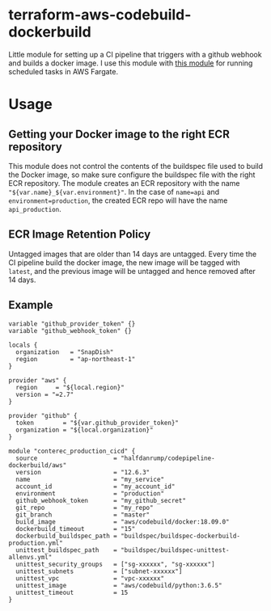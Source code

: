 # terraform-aws-codebuild-dockerbuild
Little module for setting up a CI pipeline that triggers with a github webhook and builds a docker image. I use this module with [this module](https://registry.terraform.io/modules/halfdanrump/fargate-scheduled-task-multicontainer/aws/12.6.1) for running scheduled tasks in AWS Fargate.

# Usage

## Getting your Docker image to the right ECR repository
This module does not control the contents of the buildspec file used to build the Docker image, so make sure configure the buildspec file with the right ECR repository. The module creates an ECR repository with the name `"${var.name}_${var.environment}"`. In the case of `name=api` and `environment=production`, the created ECR repo will have the name `api_production`.

## ECR Image Retention Policy
Untagged images that are older than 14 days are untagged. Every time the CI pipeline build the docker image, the new image will be tagged with `latest`, and the previous image will be untagged and hence removed after 14 days.

## Example

```hcl
variable "github_provider_token" {}
variable "github_webhook_token" {}

locals {
  organization   = "SnapDish"
  region         = "ap-northeast-1"
}

provider "aws" {
  region     = "${local.region}"
  version = "=2.7"
}

provider "github" {
  token        = "${var.github_provider_token}"
  organization = "${local.organization}"
}

module "conterec_production_cicd" {
  source                     = "halfdanrump/codepipeline-dockerbuild/aws"
  version                    = "12.6.3"
  name                       = "my_service"
  account_id                 = "my_account_id"
  environment                = "production"
  github_webhook_token       = "my_github_secret"
  git_repo                   = "my_repo"
  git_branch                 = "master"
  build_image                = "aws/codebuild/docker:18.09.0"
  dockerbuild_timeout        = "15"
  dockerbuild_buildspec_path = "buildspec/buildspec-dockerbuild-production.yml"
  unittest_buildspec_path    = "buildspec/buildspec-unittest-allenvs.yml"
  unittest_security_groups   = ["sg-xxxxxx", "sg-xxxxxx"]
  unittest_subnets           = ["subnet-xxxxxx"]
  unittest_vpc               = "vpc-xxxxxx"
  unittest_image             = "aws/codebuild/python:3.6.5"
  unittest_timeout           = 15
}
```
